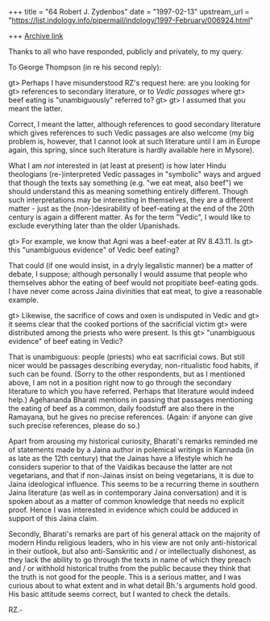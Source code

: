 +++
title = "64 Robert J. Zydenbos"
date = "1997-02-13"
upstream_url = "https://list.indology.info/pipermail/indology/1997-February/006924.html"

+++
[Archive link](https://list.indology.info/pipermail/indology/1997-February/006924.html)

Thanks to all who have responded, publicly and privately, to my query.

To George Thompson (in re his second reply):

gt> Perhaps I have misunderstood RZ's request here: are you looking for
gt> references to secondary literature, or to *Vedic passages* where
gt> beef eating is "unambiguously" referred to? 
gt> 
gt> I assumed that you meant the latter.

Correct, I meant the latter, although references to good secondary
literature which gives references to such Vedic passages are also
welcome (my big problem is, however, that I cannot look at such
literature until I am in Europe again, this spring, since such
literature is hardly available here in Mysore).

What I am *not* interested in (at least at present) is how later Hindu
theologians (re-)interpreted Vedic passages in "symbolic" ways and
argued that though the texts say something (e.g. "we eat meat, also
beef") we should understand this as meaning something entirely
different. Though such interpretations may be interesting in themselves,
they are a different matter - just as the (non-)desirability of
beef-eating at the end of the 20th century is again a different matter.
As for the term "Vedic", I would like to exclude everything later than
the older Upanishads.

gt> For example, we know that Agni was a beef-eater at RV 8.43.11. Is
gt> this "unambiguous evidence" of Vedic beef eating?

That could (if one would insist, in a dryly legalistic manner) be a
matter of debate, I suppose; although personally I would assume that
people who themselves abhor the eating of beef would not propitiate
beef-eating gods. I have never come across Jaina divinities that eat
meat, to give a reasonable example.

gt> Likewise, the sacrifice of cows and oxen is undisputed in Vedic and
gt> it seems clear that the cooked portions of the sacrificial victim
gt> were distributed among the priests who were present. Is this
gt> "unambiguous evidence" of beef eating in Vedic?

That is unambiguous: people (priests) who eat sacrificial cows. But
still nicer would be passages describing everyday, non-ritualistic food
habits, if such can be found. (Sorry to the other respondents, but as I
mentioned above, I am not in a position right now to go through the
secondary literature to which you have referred. Perhaps that literature
would indeed help.) Agehananda Bharati mentions in passing that passages
mentioning the eating of beef as a common, daily foodstuff are also
there in the Ramayana, but he gives no precise references. (Again: if
anyone can give such precise references, please do so.)

Apart from arousing my historical curiosity, Bharati's remarks reminded
me of statements made by a Jaina author in polemical writings in Kannada
(in as late as the 12th century) that the Jainas have a lifestyle which
he considers superior to that of the Vaidikas because the latter are not
vegetarians, and that if non-Jainas insist on being vegetarians, it is
due to Jaina ideological influence. This seems to be a recurring theme in
southern Jaina literature (as well as in contemporary Jaina conversation)
and it is spoken about as a matter of common knowledge that needs no
explicit proof. Hence I was interested in evidence which could be
adduced in support of this Jaina claim.

Secondly, Bharati's remarks are part of his general attack on the
majority of modern Hindu religious leaders, who in his view are not
only anti-historical in their outlook, but also anti-Sanskritic and / or
intellectually dishonest, as they lack the ability to go through the
texts in name of which they preach and / or withhold historical truths
from the public because they think that the truth is not good for the
people. This is a serious matter, and I was curious about to what extent
and in what detail Bh.'s arguments hold good. His basic attitude seems
correct, but I wanted to check the details.

RZ.-




